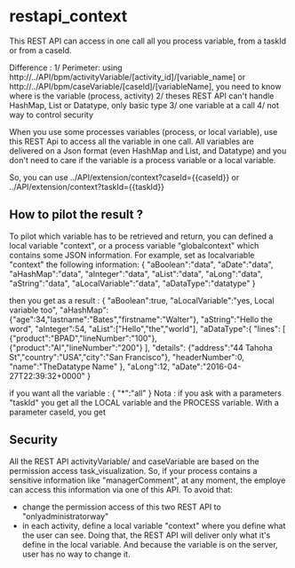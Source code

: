 # restapi_context

This REST API can access in one call all you process variable, from a taskId or from a caseId.
 
 Difference : 
1/ Perimeter: using http://../API/bpm/activityVariable/[activity_id]/[variable_name] or http://../API/bpm/caseVariable/[caseId]/[variableName], you need to know where is the variable (process, activity)
2/ theses REST API can't handle HashMap, List or Datatype, only basic type
3/ one variable at a call
4/ not way to control security


 When you use some processes variables (process, or local variable), use this REST Api to access all the variable in one call. All variables are delivered on a Json format (even HashMap and List, and Datatype) and you don't need to care if the variable is a process variable or a local variable.
 
 So, you can use
 ../API/extension/context?caseId={{caseId}}
 or
 ../API/extension/context?taskId={{taskId}}
 
 How to pilot the result ? 
 -------------------------
 To pilot which variable has to be retrieved and return, you can defined a local variable "context", or a process variable "globalcontext" which contains some JSON information.
 For example, set as localvariable "context" the following information:
{ "aBoolean":"data",
"aDate":"data",
"aHashMap":"data",
"aInteger":"data",
"aList":"data",
"aLong":"data",
"aString":"data",
"aLocalVariable":"data",
"aDataType":"datatype" }
 
 then you get as a result :
{	"aBoolean":true,
	"aLocalVariable":"yes, Local variable too",
	"aHashMap":{"age":34,"lastname":"Bates","firstname":"Walter"},
	"aString":"Hello the word",
	"aInteger":54,
	"aList":["Hello","the","world"],
	"aDataType":{ 	"lines":
						[	{"product":"BPAD","lineNumber":"100"},
							{"product":"AI","lineNumber":"200"}
						],
					"details":
						{"address":"44 Tahoha St","country":"USA","city":"San Francisco"},
					"headerNumber":0,
					"name":"TheDatatype Name"
				},
	"aLong":12,
	"aDate":"2016-04-27T22:39:32+0000"
}


 if you want all the variable :
 { "*":"all"  }
 Nota : if you ask with a parameters "taskId" you get all the LOCAL variable and the PROCESS variable. With a parameter caseId, you get 
 
 Security
 --------
 All the REST API activityVariable/ and caseVariable are based on the permission access task_visualization. So, if your process contains a sensitive information like "managerComment", at any moment, the employe can access this information via one of this API.
 To avoid that:
 * change the permission access of this two REST API to "onlyadministratorway"
 * in each activity, define a local variable "context" where you define what the user can see.
 Doing that, the REST API will deliver only what it's define in the local variable. And because the variable is on the server, user has no way to change it.
  